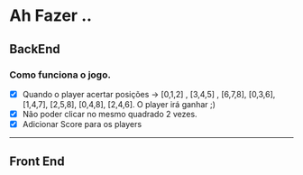 # Ah Fazer ..

## BackEnd

### Como funciona o jogo.

- [x] Quando o player acertar posições -> [0,1,2] , [3,4,5] , [6,7,8], [0,3,6], [1,4,7], [2,5,8], [0,4,8], [2,4,6]. O player irá ganhar ;)
- [x] Não poder clicar no mesmo quadrado 2 vezes.
- [x] Adicionar Score para os players

---

## Front End
